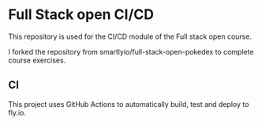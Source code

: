 # Full Stack open CI/CD

This repository is used for the CI/CD module of the Full stack open course.

I forked the repository from smartlyio/full-stack-open-pokedex to complete course exercises.

## CI

This project uses GitHub Actions to automatically build, test and deploy to fly.io.
